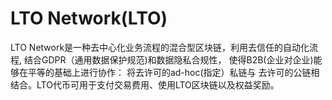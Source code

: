 # 

# LTO Network(LTO)

LTO Network是一种去中心化业务流程的混合型区块链，利用去信任的自动化流程, 结合GDPR（通用数据保护规范)和数据隐私合规性， 使得B2B(企业对企业)能够在平等的基础上进行协作： 将去许可的ad-hoc(指定）私链与 去许可的公链相结合。LTO代币可用于支付交易费用、使用LTO区块链以及权益奖励。


